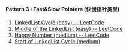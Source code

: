 #### Pattern 3 : Fast&Slow Pointers (快慢指针类型)
1. [LinkedList Cycle (easy) -- LeetCode](https://leetcode.com/problems/linked-list-cycle/)
2. [Middle of the LinkedList (easy) -- LeetCode](https://leetcode.com/problems/middle-of-the-linked-list/)
3. [Happy Number (medium) -- LeetCode](https://leetcode.com/problems/happy-number/)
4. [Start of LinkedList Cycle (medium)]()
